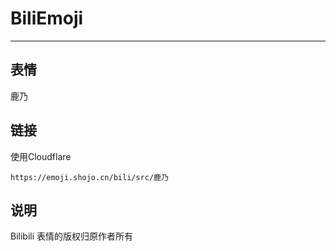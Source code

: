 # BiliEmoji
---
## 表情
鹿乃
## 链接
使用Cloudflare
```
https://emoji.shojo.cn/bili/src/鹿乃
```
## 说明
Bilibili 表情的版权归原作者所有
